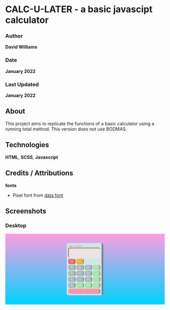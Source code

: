 # CALC-U-LATER - a basic javascipt calculator

### Author
**David Williams**

### Date
**January 2022**

### Last Updated
**January 2022**

## About

This project aims to replicate the functions of a basic calculator using a running total method. This version does not use BODMAS. 

## Technologies

**HTML**, **SCSS**, **Javascript**

## Credits / Attributions

**fonts**

- Pixel font from [data font](https://www.dafont.com/pixel-lcd7.font)

## Screenshots

### Desktop

![calc-u-later](./assets/calc-screenshot.png)
